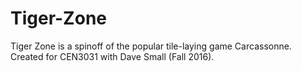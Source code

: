 # Tiger-Zone
Tiger Zone is a spinoff of the popular tile-laying game Carcassonne. Created for CEN3031 with Dave Small (Fall 2016).

